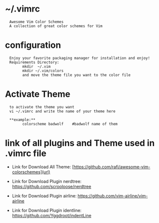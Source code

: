 
# ~/.vimrc
      Awesome Vim Color Schemes
      A collection of great color schemes for Vim

# configuration
      Enjoy your favorite packaging manager for installation and enjoy!
      Requirements Directory:
            mkdir  ~/.vim
            mkdir ~/.vim/colors
            and move the theme file you want to the color file

# Activate Theme
      to activate the theme you want
      vi ~/.vimrc and write the name of your theme here
      
      **example:**
            colorscheme badwolf    #badwolf name of them
      
# link of all plugins and Theme used in .vimrc  file
- Link for Download All Theme: [https://github.com/rafi/awesome-vim-colorschemes](url) 

- Link for Download Plugin nerdtree: https://github.com/scrooloose/nerdtree

- Link for Download Plugin airline: https://github.com/vim-airline/vim-airline

- Link for Download Plugin  identline: https://github.com/Yggdroot/indentLine




